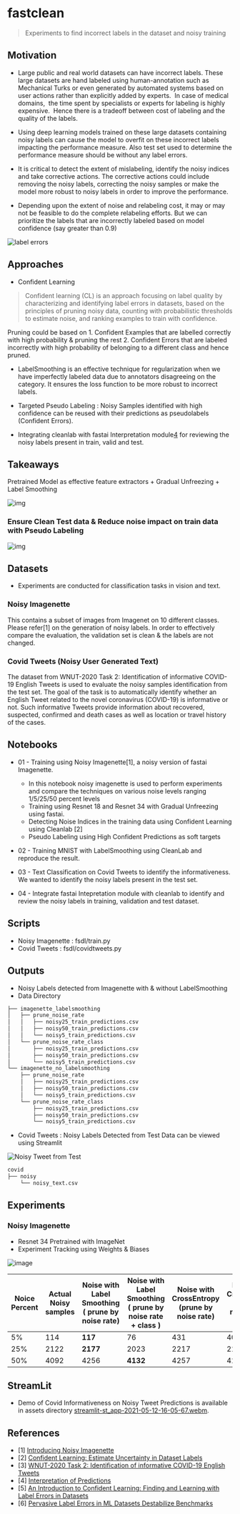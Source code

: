 # fastclean

> Experiments to find incorrect labels in the dataset and noisy training

## Motivation

- Large public and real world datasets can have incorrect labels. These large datasets are hand labeled using human-annotation such as Mechanical Turks or even generated by automated systems based on user actions rather than explicitly added by experts.  In case of medical domains,  the time spent by specialists or experts for labeling is highly expensive.  Hence there is a tradeoff between cost of labeling and the quality of the labels.

- Using deep learning models trained on these large datasets containing noisy labels can cause the model to overfit on these incorrect labels impacting the performance measure. Also test set used to determine the performance measure should be without any label errors.

- It is critical to detect the extent of mislabeling, identify the noisy indices and take corrective actions. The corrective actions could include removing the noisy labels, correcting the noisy samples or make the model more robust to noisy labels in order to improve the performance.

- Depending upon the extent of noise and relabeling cost, it may or may not be feasible to do the complete relabeling efforts.  But we can prioritize the labels that are incorrectly labeled based on model confidence (say greater than 0.9)

![label errors](https://l7.curtisnorthcutt.com/assets/images/posts/2021/labelerrors/fig.png)

## Approaches

- Confident Learning

> Confident learning (CL) is an approach focusing on label quality by characterizing and identifying label errors in datasets, based on the principles of pruning noisy data, counting with probabilistic thresholds to estimate noise, and ranking examples to train with confidence.

Pruning could be based on 1. Confident Examples that are labelled correctly with high probability & pruning the rest 2. Confident Errors that are labeled incorrectly with high probability of belonging to a different class and hence pruned.

- LabelSmoothing is an effective technique for regularization when we have imperfectly labeled data due to annotators disagreeing on the category. It ensures the loss function to be more robust to incorrect labels.

- Targeted Pseudo Labeling : Noisy Samples identified with high confidence can be reused with their predictions as pseudolabels (Confident Errors).  
  
- Integrating cleanlab with fastai Interpretation module[4](https://docs.fast.ai/interpret.html) for reviewing the noisy labels present in train, valid and test.

## Takeaways

Pretrained Model as effective feature extractors +  Gradual Unfreezing + Label Smoothing

![img](./assets/step-1.jpg)

### Ensure Clean Test data & Reduce noise impact on train data with Pseudo Labeling

![img](./assets/step2.jpg)

## Datasets

- Experiments are conducted for classification tasks in vision and text.

### Noisy Imagenette

 This contains a subset of images from Imagenet on 10 different classes. Please refer[1] on the generation of noisy labels. In order to effectively compare the evaluation, the validation set is clean & the labels are not changed.

### Covid Tweets (Noisy User Generated Text)

  The dataset from WNUT-2020 Task 2: Identification of informative COVID-19 English Tweets is used to evaluate the noisy samples identification from the test set. The goal of the task is to automatically identify whether an English Tweet related to the novel coronavirus (COVID-19) is informative or not. Such informative Tweets provide information about recovered, suspected, confirmed and death cases as well as location or travel history of the cases.

## Notebooks

- 01 - Training using Noisy Imagenette[1], a noisy version of fastai Imagenette.
  - In this notebook noisy imagenette is used to perform experiments and compare the techniques on various noise levels ranging 1/5/25/50 percent levels
  - Training using Resnet 18 and Resnet 34 with Gradual Unfreezing using fastai.
  - Detecting Noise Indices in the training data using Confident Learning using Cleanlab [2]
  - Pseudo Labeling using High Confident Predictions as soft targets
- 02 - Training MNIST with LabelSmoothing using CleanLab and reproduce the result.
- 03 - Text Classification on Covid Tweets to identify the informativeness. We wanted to identify the noisy labels present in the test set.
  
- 04 - Integrate fastai Intepretation module with cleanlab to identify and review the noisy labels in training, validation and test dataset.

## Scripts

- Noisy Imagenette : fsdl/train.py
- Covid Tweets : fsdl/covidtweets.py

## Outputs

- Noisy Labels detected from Imagenette with & without LabelSmoothing
- Data Directory

```bash
├── imagenette_labelsmoothing
│   ├── prune_noise_rate
│   │   ├── noisy25_train_predictions.csv
│   │   ├── noisy50_train_predictions.csv
│   │   └── noisy5_train_predictions.csv
│   └── prune_noise_rate_class
│       ├── noisy25_train_predictions.csv
│       ├── noisy50_train_predictions.csv
│       └── noisy5_train_predictions.csv
└── imagenette_no_labelsmoothing
    ├── prune_noise_rate
    │   ├── noisy25_train_predictions.csv
    │   ├── noisy50_train_predictions.csv
    │   └── noisy5_train_predictions.csv
    └── prune_noise_rate_class
        ├── noisy25_train_predictions.csv
        ├── noisy50_train_predictions.csv
        └── noisy5_train_predictions.csv
```

- Covid Tweets : Noisy Labels Detected from Test Data can be viewed using Streamlit

![Noisy Tweet from Test](./assets/noisy_text1.jpg)

```bash
covid
├── noisy
    └── noisy_text.csv

```

## Experiments

### Noisy Imagenette

- Resnet 34 Pretrained with ImageNet
- Experiment Tracking using Weights & Biases

![image](./assets/metrics_labelsmoothing_crossentropy.jpg)

| Noice Percent | Actual Noisy samples | Noise with Label Smoothing ( prune by noise rate) | Noise with Label Smoothing ( prune by noise rate + class ) | Noise with CrossEntropy (prune by noise rate) | Noise with CrossEntropy (prune by noise rate + class) |
|-|-|-|-|-|-|
| 5% | 114 | **117**| 76 | 431 | 406 |
| 25% | 2122 | **2177** | 2023 | 2217 | 2140 |
| 50% | 4092 | 4256 | **4132** | 4257 | 4151 |

## StreamLit

- Demo of Covid Informativeness on Noisy Tweet Predictions is available in assets directory [streamlit-st_app-2021-05-12-16-05-67.webm](./assets/streamlit-st_app-2021-05-12-16-05-67.webm).

## References

- [1] [Introducing Noisy Imagenette](https://tmabraham.github.io/blog/noisy_imagenette)
- [2] [Confident Learning: Estimate Uncertainty in Dataset Labels](https://arxiv.org/abs/1911.00068)
- [3] [WNUT-2020 Task 2: Identification of informative COVID-19 English Tweets](https://competitions.codalab.org/competitions/25845)
- [4] [Interpretation of Predictions](https://docs.fast.ai/interpret.html)
- [5] [An Introduction to Confident Learning: Finding and Learning with Label Errors in Datasets](https://l7.curtisnorthcutt.com/confident-learning)
- [6] [Pervasive Label Errors in ML Datasets Destabilize Benchmarks](https://l7.curtisnorthcutt.com/label-errors)
